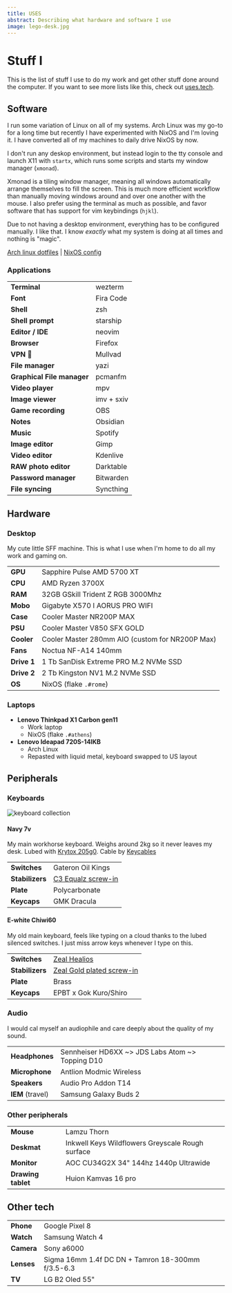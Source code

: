 ```yaml
---
title: USES
abstract: Describing what hardware and software I use
image: lego-desk.jpg
---
```


# Stuff I <Accented text="use" />

This is the list of stuff I use to do my work and get other stuff done around the computer. If you want to see more lists like this, check out [uses.tech](https://uses.tech).

## Software

I run some variation of Linux on all of my systems. Arch Linux was my go-to for a long time but recently I have experimented with NixOS and I'm loving it. I have converted all of my machines to daily drive NixOS by now.

I don't run any deskop environment, but instead login to the tty console and launch X11 with `startx`, which runs some scripts and starts my window manager (`xmonad`).

Xmonad is a tiling window manager, meaning all windows automatically arrange themselves to fill the screen. This is much more efficient workflow than manually moving windows around and over one another with the mouse. I also prefer using the terminal as much as possible, and favor software that has support for vim keybindings (`hjkl`).

Due to not having a desktop environment, everything has to be configured manually. I like that. I know *exactly* what my system is doing at all times and nothing is "magic".

[Arch linux dotfiles](https://git.joinemm.dev/dotfiles) | [NixOS config](https://git.joinemm.dev/empire)

### Applications

|                            |            |
| -------------------------- | ---------- |
| **Terminal**               | wezterm    |
| **Font**                   | Fira Code  |
| **Shell**                  | zsh        |
| **Shell prompt**           | starship   |
| **Editor / IDE**           | neovim     |
| **Browser**                | Firefox    |
| **VPN 🏴‍**                | Mullvad    |
| **File manager**           | yazi       |
| **Graphical File manager** | pcmanfm    |
| **Video player**           | mpv        |
| **Image viewer**           | imv + sxiv |
| **Game recording**         | OBS        |
| **Notes**                  | Obsidian   |
| **Music**                  | Spotify    |
| **Image editor**           | Gimp       |
| **Video editor**           | Kdenlive   |
| **RAW photo editor**       | Darktable  |
| **Password manager**       | Bitwarden  |
| **File syncing**           | Syncthing  |

## Hardware

### Desktop

My cute little SFF machine. This is what I use when I'm home to do all my work and gaming on.

|             |                                                 |
| ----------- | ----------------------------------------------- |
| **GPU**     | Sapphire Pulse AMD 5700 XT                      |
| **CPU**     | AMD Ryzen 3700X                                 |
| **RAM**     | 32GB GSkill Trident Z RGB 3000Mhz               |
| **Mobo**    | Gigabyte X570 I AORUS PRO WIFI                  |
| **Case**    | Cooler Master NR200P MAX                        |
| **PSU**     | Cooler Master V850 SFX GOLD                     |
| **Cooler**  | Cooler Master 280mm AIO (custom for NR200P Max) |
| **Fans**    | Noctua NF-A14 140mm                             |
| **Drive 1** | 1 Tb SanDisk Extreme PRO M.2 NVMe SSD           |
| **Drive 2** | 2 Tb Kingston NV1 M.2 NVMe SSD                  |
| **OS**      | NixOS (flake `.#rome`)                          |

### Laptops

- **Lenovo Thinkpad X1 Carbon gen11**
  - Work laptop
  - NixOS (flake `.#athens`)
- **Lenovo Ideapad 720S-14IKB**
  - Arch Linux
  - Repasted with liquid metal, keyboard swapped to US layout

## Peripherals

### Keyboards

![keyboard collection](/img/blog/keyboards.jpg)

#### Navy 7v

My main workhorse keyboard. Weighs around 2kg so it never leaves my desk. Lubed with [Krytox 205g0](https://divinikey.com/collections/lubricant/products/205-grade-0-switch-lubricant). Cable by [Keycables](https://www.keycables.de)

|  |  |
| ------ | ------ |
| **Switches**  | Gateron Oil Kings |
| **Stabilizers** | [C3 Equalz screw-in](https://thekey.company/products/c-equalz-screw-in-stabilizers-v3-white) |
| **Plate**  | Polycarbonate  |
| **Keycaps**  | GMK Dracula  |

#### E-white Chiwi60

My old main keyboard, feels like typing on a cloud thanks to the lubed silenced switches. I just miss arrow keys whenever I type on this.

|  |  |
| ------ | ------ |
| **Switches**  | [Zeal Healios](https://zealpc.net/products/healio) |
| **Stabilizers** | [Zeal Gold plated screw-in](https://zealpc.net/products/zealstabilizers) |
| **Plate**  | Brass  |
| **Keycaps** | EPBT x Gok Kuro/Shiro |

### Audio

I would cal myself an audiophile and care deeply about the quality of my sound.

|                  |                                                  |
| ---------------- | ------------------------------------------------ |
| **Headphones**   | Sennheiser HD6XX ~> JDS Labs Atom ~> Topping D10 |
| **Microphone**   | Antlion Modmic Wireless                          |
| **Speakers**     | Audio Pro Addon T14                              |
| **IEM** (travel) | Samsung Galaxy Buds 2                            |

### Other peripherals

|                    |                                                  |
| ------------------ | ------------------------------------------------ |
| **Mouse**          | Lamzu Thorn                                      |
| **Deskmat**        | Inkwell Keys Wildflowers Greyscale Rough surface |
| **Monitor**        | AOC CU34G2X 34" 144hz 1440p Ultrawide            |
| **Drawing tablet** | Huion Kamvas 16 pro                              |

## Other tech

|            |                                                   |
| ---------- | ------------------------------------------------- |
| **Phone**  | Google Pixel 8                                    |
| **Watch**  | Samsung Watch 4                                   |
| **Camera** | Sony a6000                                        |
| **Lenses** | Sigma 16mm 1.4f DC DN + Tamron 18-300mm f/3.5-6.3 |
| **TV**     | LG B2 Oled 55"                                    |
